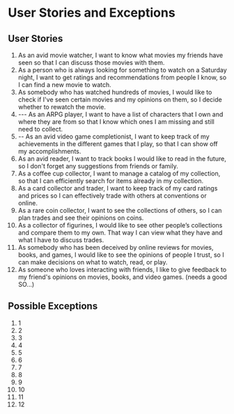 # User Stories and Exceptions
## User Stories
1. As an avid movie watcher, I want to know what movies my friends have seen so that I can discuss those movies with them.
2. As a person who is always looking for something to watch on a Saturday night, I want to get ratings and recommendations from people I know, so I can find a new movie to watch.
3. As somebody who has watched hundreds of movies, I would like to check if I've seen certain movies and my opinions on them, so I decide whether to rewatch the movie.
4. --- As an ARPG player, I want to have a list of characters that I own and where they are from so that I know which ones I am missing and still need to collect.
5. -- As an avid video game completionist, I want to keep track of my achievements in the different games that I play, so that I can show off my accomplishments.
6. As an avid reader, I want to track books I would like to read in the future, so I don't forget any suggestions from friends or family.
7. As a coffee cup collector, I want to manage a catalog of my collection, so that I can efficiently search for items already in my collection.
8. As a card collector and trader, I want to keep track of my card ratings and prices so I can effectively trade with others at conventions or online.
9. As a rare coin collector, I want to see the collections of others, so I can plan trades and see their opinions on coins.
10. As a collector of figurines, I would like to see other people’s collections and compare them to my own. That way I can view what they have and what I have to discuss trades.
11. As somebody who has been deceived by online reviews for movies, books, and games, I would like to see the opinions of people I trust, so I can make decisions on what to watch, read, or play.
12. As someone who loves interacting with friends, I like to give feedback to my friend's opinions on movies, books, and video games. (needs a good SO...)

## Possible Exceptions
1. 1
2. 2
3. 3
4. 4
5. 5
6. 6
7. 7
8. 8
9. 9
10. 10
11. 11
12. 12
